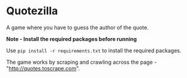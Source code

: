 # Quotezilla

A game where you have to guess the author of the quote.

**Note - Install the required packages before running**

Use `pip install -r requirements.txt` to install the required packages.

The game works by scraping and crawling across the page -"http://quotes.toscrape.com".
